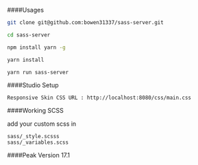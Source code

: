 ####Usages

```bash
git clone git@github.com:bowen31337/sass-server.git

cd sass-server

npm install yarn -g

yarn install

yarn run sass-server


```

####Studio Setup

```
Responsive Skin CSS URL : http://localhost:8080/css/main.css

```

####Working SCSS

add your custom scss in 

```
sass/_style.scsss
sass/_variables.scss

````

####Peak Version
17.1
